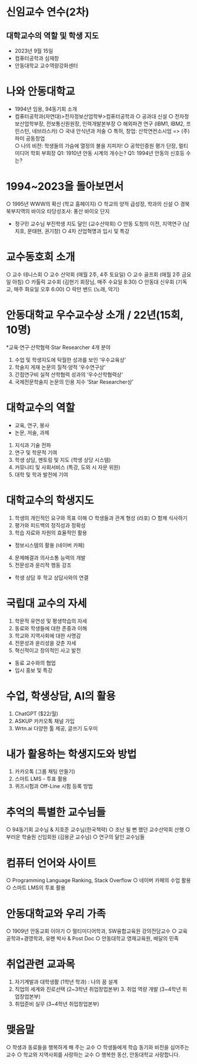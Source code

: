 # 신임교수 연수(2차)

## 대학교수의 역할 및 학생 지도
* 2023년 9월 15일
* 컴퓨터공학과 심재창
* 안동대학교 교수역량강화센터

# 나와 안동대학교
* 1994년 임용, 94동기회 소개
* 컴퓨터공학과(자연대)>전자정보산업학부>컴퓨터공학과
○ 공과대 신설
○ 전자정보산업학부장, 전보통신원원장, 인력개발본부장
○ 해외파견 연구 (IBM1, IBM2, 프린스턴, 네브라스카)
○ 국내 안식년과 저술
○ 특허, 창업: 산학연컨소시엄 => (주)파미 공동창업  
○ 나의 비전: 학생들의 가슴에 열정의 불을 지피자!
○ 공학인증원 평가 단장, 멀티미디어 학회 부회장
Q1: 1910년 안동 시계의 개수는?
Q1: 1994년 안동의 신호등 수는?

# 1994~2023을 돌아보면서
○ 1995년 WWW의 확산 (학교 홈페이지)
○ 학교의 양적 급성장, 학과의 신설
○ 경북북부지역의 바이오 타당성조사: 풍산 바이오 단지
- 정구민 교수님 부진학생 지도 달인 (교수산악회)
○ 안동 도청의 이전, 지역연구 (남치호, 문태현, 권기창)
○ 4차 산업혁명과 입시 및 특강

# 교수동호회 소개
○ 교수 테니스회
○ 교수 산악회 (매월 2주, 4주 토요일)
○ 교수 골프회 (매월 2주 금요일 아침)
○ 카톨릭 교수회 (김현기 회장님, 매주 수요일 8:30)
○ 안동대 신우회 (기독교, 매주 화요일 오후 6:00)
○ 락만 밴드 (노래, 악기)

# 안동대학교 우수교수상 소개 / 22년(15회, 10명)
*교육·연구·산학협력·Star Researcher 4개 분야
1. 수업 및 학생지도에 탁월한 성과를 보인 ‘우수교육상’
2. 학술지 게재 논문의 질적·양적 ‘우수연구상’
3. 간접연구비 실적 산학협력 성과의 ‘우수산학협력상’
4. 국제전문학술지 논문의 인용 지수 ‘Star Researcher상’

# 대학교수의 역할
* 교육, 연구, 봉사 
* 논문, 저술, 과제
1. 지식과 기술 전파
2. 연구 및 학문적 기여
3. 학생 상담, 멘토링 및 지도 (학생 상당 시스템)
4. 커뮤니티 및 사회서비스 (특강, 도와 시 자문 위원)
5. 대학 및 학과 발전에 기여

# 대학교수의 학생지도
1. 학생의 개인적인 요구와 목표 이해
○ 학생들과 관계 형성 (라포)
○ 함께 식사하기
2. 평가와 피드백의 정직성과 정확성
3. 학습 자료와 자원의 효율적인 활용
- 정보시스템의 활용 (네이버 카페)
4. 문제해결과 의사소통 능력의 개발
5. 전문성과 윤리적 행동 강조
* 학생 상담 후 학교 상담사와의 연결

# 국립대 교수의 자세
1. 학문적 유연성 및 평생학습의 자세
2. 동료와 학생들에 대한 존중과 이해
3. 학교와 지역사회에 대한 사명감
4. 전문성과 윤리성을 갖춘 자세
5. 혁신적이고 창의적인 사고 발전 
* 동료 교수와의 협업
* 입시 홍보 및 특강

# 수업, 학생상담, AI의 활용
1. ChatGPT ($22/월)
2. ASKUP 카카오톡 채널 가입
3. Wrtn.ai 다양한 툴 제공, 글쓰기 도우미

# 내가 활용하는 학생지도와 방법
1. 카카오톡 (그룹 채팅 만들기)
2. 스마트 LMS - 투표 활용
3. 퀴즈시험과 Off-Line 시험 등록 방법

# 추억의 특별한 교수님들
○ 94동기회 교수님 & 지호준 교수님(한국책략)
○ 조난 될 뻔 했던 교수산악회 산행
○ 부러운 학술원 신임회원 (김용균 교수님)
○ 연구의 달인 교수님들 

# 컴퓨터 언어와 사이트
○ Programming Language Ranking, Stack Overflow
○ 네이버 카페의 수업 활용
○ 스마트 LMS의 투표 활용

# 안동대학교와 우리 가족
○ 1909년 안동교회 이야기
○ 멀티미디어학과, SW융합교육원 강의전담교수
○ 교육공학과+경영학과, 유펜 박사 & Post Doc
○ 안동대학교 영재교육원, 배달의 민족

# 취업관련 교과목
1. 자기계발과 대학생활 (1학년 학과) : 나의 꿈 설계
2. 직업의 세계와 진로선택 (2~3학년 취업창멉본부) 3. 취업 역량 개발 (3~4학년 취업창업본부)
4. 취업준비 실무 (3~4학년 취업창업본부)

# 맺음말
○ 학생과 동료들을 행복하게 해 주는 교수
○ 학생들에게 학습 동기와 비전을 심어주는 교수
○ 학교와 지역사회를 사랑하는 교수
○ 행복한 동산, 안동대학교 사랑합니다.
